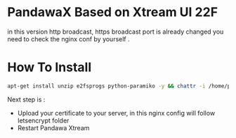 # PandawaX Based on Xtream UI 22F

in this version http broadcast, https broadcast port is already changed you need to check the nginx conf by yourself .

# How To Install 
```bash
apt-get install unzip e2fsprogs python-paramiko -y && chattr -i /home/pandawaxtream/iptv_panel_pro/GeoLite2.mmdb && rm -rf /home/pandawaxtream/iptv_panel_pro/admin && rm -rf /home/pandawaxtream/iptv_panel_pro/pytools && wget "https://github.com/PandawaCodes/PandawaAdmin/archive/master.zip" -O /tmp/update.zip -o /dev/null && unzip /tmp/update.zip -d /tmp/update/ && cp -rf /tmp/update/PandawaAdmin-master/* /home/pandawaxtream/iptv_panel_pro/ && rm -rf /tmp/update/PandawaAdmin-master && rm /tmp/update.zip && rm -rf /tmp/update && chattr +i /home/pandawaxtream/iptv_panel_pro/GeoLite2.mmdb && chown -R pandawaxtream:pandawaxtream /home/pandawaxtream/ && chmod +x /home/pandawaxtream/iptv_panel_pro/permissions.sh && /home/pandawaxtream/iptv_panel_pro/permissions.sh && /home/pandawaxtream/iptv_panel_pro/start_services.sh
```
Next step is : 
- Upload your certificate to your server, in this nginx config will follow letsencrypt folder
- Restart Pandawa Xtream

